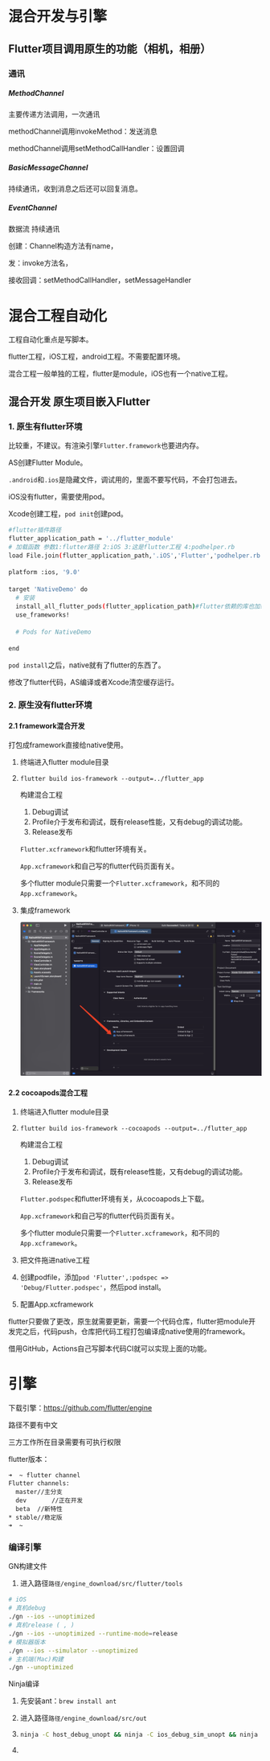 # 混合开发与引擎

## Flutter项目调用原生的功能（相机，相册）

### 通讯

##### MethodChannel 

主要传递方法调用，一次通讯

methodChannel调用invokeMethod：发送消息

methodChannel调用setMethodCallHandler：设置回调

##### BasicMessageChannel 

持续通讯，收到消息之后还可以回复消息。

##### EventChannel 

数据流 持续通讯

创建：Channel构造方法有name，

发：invoke方法名，

接收回调：setMethodCallHandler，setMessageHandler

# 混合工程自动化

工程自动化重点是写脚本。

flutter工程，iOS工程，android工程。不需要配置环境。

混合工程一般单独的工程，flutter是module，iOS也有一个native工程。

## 混合开发 原生项目嵌入Flutter

### 1. 原生有flutter环境

比较重，不建议。有渲染引擎`Flutter.framework`也要进内存。

AS创建Flutter Module。

`.android`和`.ios`是隐藏文件，调试用的，里面不要写代码，不会打包进去。

iOS没有flutter，需要使用pod。

Xcode创建工程，`pod init`创建pod。

```sh
#flutter插件路径
flutter_application_path = '../flutter_module' 
# 加载函数 参数1:flutter路径 2:iOS 3:这是flutter工程 4:podhelper.rb
load File.join(flutter_application_path,'.iOS','Flutter','podhelper.rb')

platform :ios, '9.0'

target 'NativeDemo' do
  # 安装
  install_all_flutter_pods(flutter_application_path)#flutter依赖的库也加载进来
  use_frameworks!

  # Pods for NativeDemo

end
```

`pod install`之后，native就有了flutter的东西了。

修改了flutter代码，AS编译或者Xcode清空缓存运行。

### 2. 原生没有flutter环境

#### 2.1 framework混合开发

打包成framework直接给native使用。

1. 终端进入flutter module目录

2. `flutter build ios-framework --output=../flutter_app`

   构建混合工程

   1. Debug调试
   2. Profile介于发布和调试，既有release性能，又有debug的调试功能。
   3. Release发布

   `Flutter.xcframework`和flutter环境有关。

   `App.xcframework`和自己写的flutter代码页面有关。

   多个flutter module只需要一个`Flutter.xcframework`，和不同的`App.xcframework`。

3. 集成framework

   ![image-20220508201742864](混合开发与引擎.assets/image-20220508201742864.png)

#### 2.2 cocoapods混合工程

1. 终端进入flutter module目录

2. `flutter build ios-framework --cocoapods --output=../flutter_app`

   构建混合工程

   1. Debug调试
   2. Profile介于发布和调试，既有release性能，又有debug的调试功能。
   3. Release发布

   `Flutter.podspec`和flutter环境有关，从cocoapods上下载。

   `App.xcframework`和自己写的flutter代码页面有关。

   多个flutter module只需要一个`Flutter.xcframework`，和不同的`App.xcframework`。

3. 把文件拖进native工程

4. 创建podfile，添加`pod 'Flutter',:podspec => 'Debug/Flutter.podspec'`，然后pod install。

5. 配置App.xcframework

flutter只要做了更改，原生就需要更新，需要一个代码仓库，flutter把module开发完之后，代码push，仓库把代码工程打包编译成native使用的framework。

借用GitHub，Actions自己写脚本代码CI就可以实现上面的功能。



# 引擎

下载引擎：https://github.com/flutter/engine

路径不要有中文

三方工作所在目录需要有可执行权限

flutter版本：

```shell
➜  ~ flutter channel 
Flutter channels:
  master//主分支
  dev		//正在开发
  beta	//新特性
* stable//稳定版
➜  ~ 
```

### 编译引擎

GN构建文件

1. 进入路径`路径/engine_download/src/flutter/tools`

```bash
# iOS
# 真机debug
./gn --ios --unoptimized
# 真机release ( , ) 
./gn --ios --unoptimized --runtime-mode=release 
# 模拟器版本
./gn --ios --simulator --unoptimized
# 主机端(Mac)构建
./gn --unoptimized
```

Ninja编译

1. 先安装ant：`brew install ant`

2. 进入路径`路径/engine_download/src/out`

3. ```bash
   ninja -C host_debug_unopt && ninja -C ios_debug_sim_unopt && ninja -C ios_debug_unopt && ninja -C ios_release_unopt
   ```

4. 
